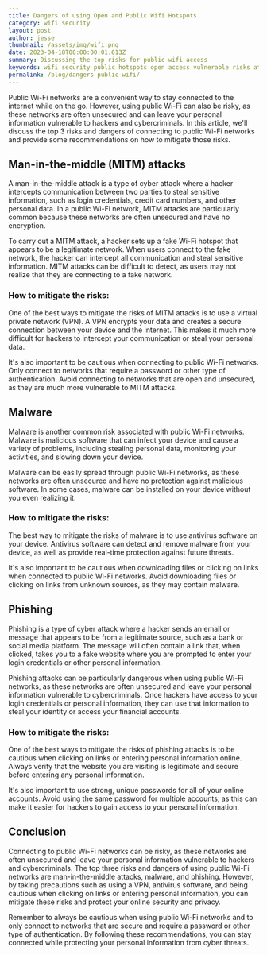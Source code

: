 ```yaml
---
title: Dangers of using Open and Public Wifi Hotspots
category: wifi security
layout: post
author: jesse
thumbnail: /assets/img/wifi.png
date: 2023-04-18T00:00:00:01.613Z
summary: Discussing the top risks for public wifi access
keywords: wifi security public hotspots open access vulnerable risks attacks
permalink: /blog/dangers-public-wifi/
---
```

Public Wi-Fi networks are a convenient way to stay connected to the internet while on the go. However, using public Wi-Fi can also be risky, as these networks are often unsecured and can leave your personal information vulnerable to hackers and cybercriminals. In this article, we'll discuss the top 3 risks and dangers of connecting to public Wi-Fi networks and provide some recommendations on how to mitigate those risks.

## Man-in-the-middle (MITM) attacks

A man-in-the-middle attack is a type of cyber attack where a hacker intercepts communication between two parties to steal sensitive information, such as login credentials, credit card numbers, and other personal data. In a public Wi-Fi network, MITM attacks are particularly common because these networks are often unsecured and have no encryption.

To carry out a MITM attack, a hacker sets up a fake Wi-Fi hotspot that appears to be a legitimate network. When users connect to the fake network, the hacker can intercept all communication and steal sensitive information. MITM attacks can be difficult to detect, as users may not realize that they are connecting to a fake network.

### How to mitigate the risks:

One of the best ways to mitigate the risks of MITM attacks is to use a virtual private network (VPN). A VPN encrypts your data and creates a secure connection between your device and the internet. This makes it much more difficult for hackers to intercept your communication or steal your personal data.

It's also important to be cautious when connecting to public Wi-Fi networks. Only connect to networks that require a password or other type of authentication. Avoid connecting to networks that are open and unsecured, as they are much more vulnerable to MITM attacks.

## Malware

Malware is another common risk associated with public Wi-Fi networks. Malware is malicious software that can infect your device and cause a variety of problems, including stealing personal data, monitoring your activities, and slowing down your device.

Malware can be easily spread through public Wi-Fi networks, as these networks are often unsecured and have no protection against malicious software. In some cases, malware can be installed on your device without you even realizing it.

### How to mitigate the risks:

The best way to mitigate the risks of malware is to use antivirus software on your device. Antivirus software can detect and remove malware from your device, as well as provide real-time protection against future threats.

It's also important to be cautious when downloading files or clicking on links when connected to public Wi-Fi networks. Avoid downloading files or clicking on links from unknown sources, as they may contain malware.

## Phishing

Phishing is a type of cyber attack where a hacker sends an email or message that appears to be from a legitimate source, such as a bank or social media platform. The message will often contain a link that, when clicked, takes you to a fake website where you are prompted to enter your login credentials or other personal information.

Phishing attacks can be particularly dangerous when using public Wi-Fi networks, as these networks are often unsecured and leave your personal information vulnerable to cybercriminals. Once hackers have access to your login credentials or personal information, they can use that information to steal your identity or access your financial accounts.

### How to mitigate the risks:

One of the best ways to mitigate the risks of phishing attacks is to be cautious when clicking on links or entering personal information online. Always verify that the website you are visiting is legitimate and secure before entering any personal information.

It's also important to use strong, unique passwords for all of your online accounts. Avoid using the same password for multiple accounts, as this can make it easier for hackers to gain access to your personal information.

## Conclusion
 
Connecting to public Wi-Fi networks can be risky, as these networks are often unsecured and leave your personal information vulnerable to hackers and cybercriminals. The top three risks and dangers of using public Wi-Fi networks are man-in-the-middle attacks, malware, and phishing. However, by taking precautions such as using a VPN, antivirus software, and being cautious when clicking on links or entering personal information, you can mitigate these risks and protect your online security and privacy.

Remember to always be cautious when using public Wi-Fi networks and to only connect to networks that are secure and require a password or other type of authentication. By following these recommendations, you can stay connected while protecting your personal information from cyber threats.
